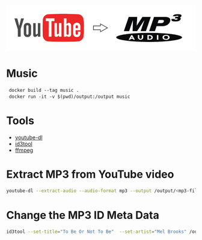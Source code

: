 ![graphics](docs/graphics.png)

# Music

```Dockerfile
 docker build --tag music .
 docker run -it -v $(pwd)/output:/output music
```

# Tools

* [youtube-dl](https://ytdl-org.github.io/youtube-dl/download.html)
* [id3tool](http://nekohako.xware.cx/id3tool/) 
* [ffmpeg](https://ffmpeg.org/)

# Extract MP3 from YouTube video

```bash
youtube-dl --extract-audio --audio-format mp3 --output /output/<mp3-file.mp3> <video URL>
```

# Change the MP3 ID Meta Data

```bash
id3tool --set-title="To Be Or Not To Be"  --set-artist="Mel Brooks" /output/<mp3-file.mp3>
```
